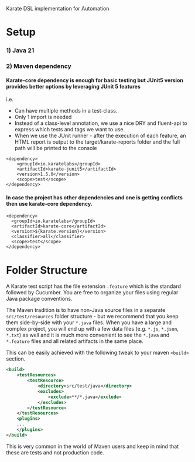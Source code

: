 Karate DSL implementation for Automation

# Setup
### 1) Java 21
### 2) Maven dependency
#### Karate-core dependency is enough for basic testing but JUnit5 version provides better options by leveraging JUnit 5 features

i.e.
- Can have multiple methods in a test-class. 
- Only 1 import is needed 
- Instead of a class-level annotation, we use a nice DRY and fluent-api to express which tests and tags we want to use.
- When we use the JUnit runner - after the execution of each feature, an HTML report is output to the target/karate-reports folder and the full path will be printed to the console

~~~
<dependency>
    <groupId>io.karatelabs</groupId>
    <artifactId>karate-junit5</artifactId>
    <version>1.5.0</version>
    <scope>test</scope>
</dependency>
~~~

#### In case the project has other dependencies and one is getting conflicts then use karate-core dependency.

~~~
<dependency>
  <groupId>io.karatelabs</groupId>
  <artifactId>karate-core</artifactId>
  <version>${karate.version}</version>
  <classifier>all</classifier>
  <scope>test</scope>
</dependency>
~~~

# Folder Structure
A Karate test script has the file extension `.feature` which is the standard followed by Cucumber.  You are free to organize your files using regular Java package conventions.

The Maven tradition is to have non-Java source files in a separate `src/test/resources` folder structure - but we recommend that you keep them side-by-side with your `*.java` files. When you have a large and complex project, you will end up with a few data files (e.g. `*.js`, `*.json`, `*.txt`) as well and it is much more convenient to see the `*.java` and `*.feature` files and all related artifacts in the same place.

This can be easily achieved with the following tweak to your maven `<build>` section.
```xml
<build>
    <testResources>
        <testResource>
            <directory>src/test/java</directory>
            <excludes>
                <exclude>**/*.java</exclude>
            </excludes>
        </testResource>
    </testResources>        
    <plugins>
    ...
    </plugins>
</build>
```

This is very common in the world of Maven users and keep in mind that these are tests and not production code.  
